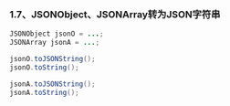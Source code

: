 ### 1.7、JSONObject、JSONArray转为JSON字符串

```java
JSONObject jsonO = ...;
JSONArray jsonA = ...;

jsonO.toJSONString();
jsonO.toString();

jsonA.toJSONString();
jsonA.toString();
```



